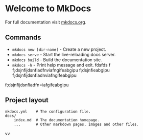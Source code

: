 # Welcome to MkDocs

For full documentation visit [mkdocs.org](https://www.mkdocs.org).

## Commands

* `mkdocs new [dir-name]` - Create a new project.
* `mkdocs serve` - Start the live-reloading docs server.
* `mkdocs build` - Build the documentation site.
* `mkdocs -h` - Print help message and exit.
fdsfds f
f;dsjnfijdsnfiadfnviafngifeabgipu
f;dsjnfieabgipu
f;dsjnfijdsnfiadnviafngifeabgipu

f;dsjnfijdsnfiadfn=iafgifeabgipu





## Project layout

    mkdocs.yml    # The configuration file.
    docs/
        index.md  # The documentation homepage.
        ...       # Other markdown pages, images and other files.
vv